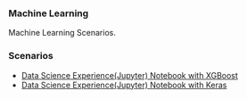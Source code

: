 
### Machine Learning

Machine Learning Scenarios.


### Scenarios

* [Data Science Experience(Jupyter) Notebook with XGBoost](xgboost/XGBoost_Example.ipynb)
* [Data Science Experience(Jupyter) Notebook with Keras](keras/Keras_Example.ipynb)


